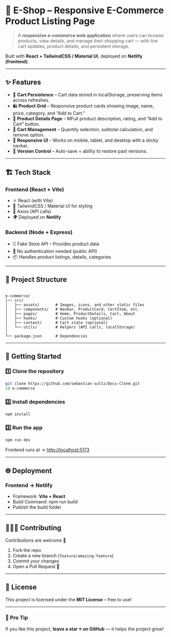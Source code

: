 
# 🛒 E-Shop – Responsive E-Commerce Product Listing Page

> A **responsive e-commerce web application** where users can browse products, view details, and manage their shopping cart — with live cart updates, product details, and persistent storage.

Built with **React + TailwindCSS / Material UI**, deployed on **Netlify (frontend)**.  

---

## ✨ Features  

- 🔐 **Cart Persistence** – Cart data stored in localStorage, preserving items across refreshes.
- 🛍 **Product Grid** – Responsive product cards showing image, name, price, category, and “Add to Cart.”  
- 📄 **Product Details Page** – MFull product description, rating, and “Add to Cart” button.  
- 🛒 **Cart Management** – Quantity selection, subtotal calculation, and remove option.  
- 📱 **Responsive UI** – Works on mobile, tablet, and desktop with a sticky navbar.  
- 📜 **Version Control** – Auto-save + ability to restore past versions.  

---

## 🏗️ Tech Stack  

### **Frontend (React + Vite)**  
- ⚛️ React (with Vite)  
- 🎨 TailwindCSS / Material UI for styling
- 🔗 Axios (API calls)  
- 🌍 Deployed on **Netlify**  

### **Backend (Node + Express)**  
- 🗄️ Fake Store API – Provides product data 
- 🔐 No authentication needed (public API) 
- 📦 Handles product listings, details, categories 

---

## 📂 Project Structure  

```

e-commerce/
│── src/
│   ├── assets/       # Images, icons, and other static files
│   ├── components/   # Navbar, ProductCard, CartItem, etc.
│   ├── pages/        # Home, ProductDetails, Cart, About
│   ├── hooks/        # Custom hooks (optional)
│   ├── context/      # Cart state (optional)
│   └── utils/        # Helpers (API calls, localStorage)
│
└── package.json      # Dependencies

````

---

## 🚀 Getting Started  

### 1️⃣ Clone the repository  
```bash
git clone https://github.com/sebastian-sultz/Docs-Clone.git
cd e-commerce
````

### 2️⃣ Install dependencies

```bash
npm install
```

### 3️⃣ Run the app

```bash
npm run dev
```

Frontend runs at → [http://localhost:5173](http://localhost:5173)

---

## 🌐 Deployment

### Frontend → Netlify

* Framework: **Vite + React**
* Build Command: npm run build
* Publish the build folder

---

## 🧑‍🤝‍🧑 Contributing

Contributions are welcome 🎉

1. Fork the repo
2. Create a new branch (`feature/amazing-feature`)
3. Commit your changes
4. Open a Pull Request 🚀

---

## 📜 License

This project is licensed under the **MIT License** – free to use!

---

### 🎉 Pro Tip

If you like this project, **leave a star ⭐ on GitHub** — it helps the project grow!

